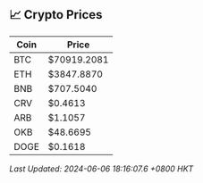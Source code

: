 ## 📈 Crypto Prices

| Coin | Price |
| ---- | ----- |
| BTC | $70919.2081 |
| ETH | $3847.8870 |
| BNB | $707.5040 |
| CRV | $0.4613 |
| ARB | $1.1057 |
| OKB | $48.6695 |
| DOGE | $0.1618 |

_Last Updated: 2024-06-06 18:16:07.6 +0800 HKT_